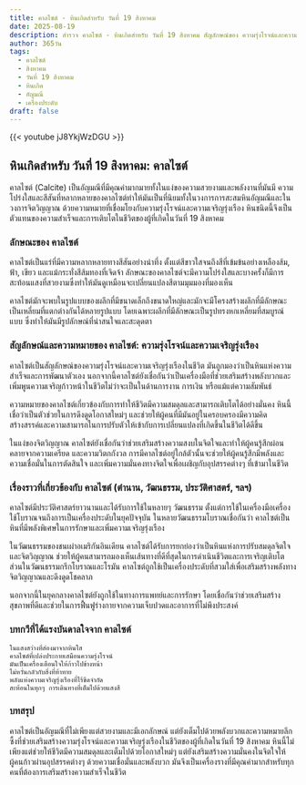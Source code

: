 ```yaml
---
title: คาลไซต์ - หินเกิดสำหรับ วันที่ 19 สิงหาคม
date: 2025-08-19
description: สำรวจ คาลไซต์ - หินเกิดสำหรับ วันที่ 19 สิงหาคม สัญลักษณ์ของ ความรุ่งโรจน์และความเจริญรุ่งเรือง มาเรียนรู้ความหมายลึกซึ้งของหินพิเศษนี้
author: 365วัน
tags:
  - คาลไซต์
  - สิงหาคม
  - วันที่ 19 สิงหาคม
  - หินเกิด
  - อัญมณี
  - เครื่องประดับ
draft: false
---
```


{{< youtube jJ8YkjWzDGU >}}


## หินเกิดสำหรับ วันที่ 19 สิงหาคม: คาลไซต์

คาลไซต์ (Calcite) เป็นอัญมณีที่มีคุณค่ามากมายทั้งในแง่ของความสวยงามและพลังงานที่มันมี ความโปร่งใสและสีสันที่หลากหลายของคาลไซต์ทำให้มันเป็นที่นิยมทั้งในวงการการสะสมหินอัญมณีและในวงการจิตวิญญาณ ด้วยความหมายที่เชื่อมโยงกับความรุ่งโรจน์และความเจริญรุ่งเรือง หินชนิดนี้จึงเป็นตัวแทนของความสำเร็จและการเติบโตในชีวิตของผู้ที่เกิดในวันที่ 19 สิงหาคม

### ลักษณะของ คาลไซต์

คาลไซต์เป็นแร่ที่มีความหลากหลายทางสีสันอย่างน่าทึ่ง ตั้งแต่สีขาวใสจนถึงสีที่เข้มข้นอย่างเหลืองส้ม, ฟ้า, เขียว และแม้กระทั่งสีส้มทองที่เจิดจ้า ลักษณะของคาลไซต์จะมีความโปร่งใสและบางครั้งก็มีการสะท้อนแสงที่สวยงามซึ่งทำให้มันดูเหมือนจะเปลี่ยนแปลงสีตามมุมมองที่มองเห็น

คาลไซต์มักจะพบในรูปแบบของผลึกที่มีขนาดเล็กถึงขนาดใหญ่และมักจะมีโครงสร้างผลึกที่มีลักษณะเป็นเหลี่ยมที่แตกต่างกันได้หลายรูปแบบ โดยเฉพาะผลึกที่มีลักษณะเป็นรูปทรงหกเหลี่ยมที่สมบูรณ์แบบ ซึ่งทำให้มันมีรูปลักษณ์ที่น่าสนใจและสะดุดตา

### สัญลักษณ์และความหมายของ คาลไซต์: ความรุ่งโรจน์และความเจริญรุ่งเรือง

คาลไซต์เป็นสัญลักษณ์ของความรุ่งโรจน์และความเจริญรุ่งเรืองในชีวิต มันถูกมองว่าเป็นหินแห่งความสำเร็จและการพัฒนาตัวเอง นอกจากนี้คาลไซต์ยังเชื่อกันว่าเป็นเครื่องมือที่ช่วยเสริมสร้างพลังบวกและเพิ่มพูนความเจริญก้าวหน้าในชีวิตไม่ว่าจะเป็นในด้านการงาน การเงิน หรือแม้แต่ความสัมพันธ์

ความหมายของคาลไซต์เกี่ยวข้องกับการทำให้ชีวิตมีความสมดุลและสามารถเติบโตได้อย่างมั่นคง หินนี้เชื่อว่าเป็นตัวช่วยในการดึงดูดโอกาสใหม่ๆ และช่วยให้ผู้คนที่มีมันอยู่ในครอบครองมีความคิดสร้างสรรค์และความสามารถในการปรับตัวให้เข้ากับการเปลี่ยนแปลงที่เกิดขึ้นในชีวิตได้ดีขึ้น

ในแง่ของจิตวิญญาณ คาลไซต์ยังเชื่อกันว่าช่วยเสริมสร้างความสงบในจิตใจและทำให้ผู้คนรู้สึกผ่อนคลายจากความเครียด และความวิตกกังวล การมีคาลไซต์อยู่ใกล้ตัวนั้นจะช่วยให้ผู้คนรู้สึกมีพลังและความเชื่อมั่นในการตัดสินใจ และเพิ่มความมั่นคงทางจิตใจเพื่อเผชิญกับอุปสรรคต่างๆ ที่เข้ามาในชีวิต

### เรื่องราวที่เกี่ยวข้องกับ คาลไซต์ (ตำนาน, วัฒนธรรม, ประวัติศาสตร์, ฯลฯ)

คาลไซต์มีประวัติศาสตร์ยาวนานและได้รับการใช้ในหลายๆ วัฒนธรรม ตั้งแต่การใช้ในเครื่องมือเครื่องใช้โบราณจนถึงการเป็นเครื่องประดับในยุคปัจจุบัน ในหลายวัฒนธรรมโบราณเชื่อกันว่า คาลไซต์เป็นหินที่มีพลังพิเศษในการรักษาและเพิ่มความเจริญรุ่งเรือง

ในวัฒนธรรมของชนเผ่าอเมริกันอินเดียน คาลไซต์ได้รับการยกย่องว่าเป็นหินแห่งการปรับสมดุลจิตใจและจิตวิญญาณ ช่วยให้ผู้คนสามารถมองเห็นเส้นทางที่ดีที่สุดในการดำเนินชีวิตและการเจริญเติบโต ส่วนในวัฒนธรรมกรีกโบราณและโรมัน คาลไซต์ถูกใช้เป็นเครื่องประดับที่สวมใส่เพื่อเสริมสร้างพลังทางจิตวิญญาณและดึงดูดโชคลาภ

นอกจากนี้ในยุคกลางคาลไซต์ยังถูกใช้ในทางการแพทย์และการรักษา โดยเชื่อกันว่าช่วยเสริมสร้างสุขภาพที่ดีและช่วยในการฟื้นฟูร่างกายจากความเจ็บปวดและอาการที่ไม่พึงประสงค์

### บทกวีที่ได้แรงบันดาลใจจาก คาลไซต์

```
ในแสงสว่างที่ส่องมาจากหินใส  
คาลไซต์ที่เปล่งประกายเสมือนความรุ่งโรจน์  
มันเป็นเครื่องเตือนใจให้ก้าวไปข้างหน้า  
ไม่หวั่นกลัวกับสิ่งที่ท้าทาย  
พลังแห่งความเจริญรุ่งเรืองที่ไร้ขีดจำกัด  
สะท้อนในทุกๆ การเดินทางที่เต็มไปด้วยแสงสี
```

### บทสรุป

คาลไซต์เป็นอัญมณีที่ไม่เพียงแต่สวยงามและมีเอกลักษณ์ แต่ยังเต็มไปด้วยพลังบวกและความหมายลึกซึ้งที่ช่วยเสริมสร้างความรุ่งโรจน์และความเจริญรุ่งเรืองในชีวิตของผู้ที่เกิดในวันที่ 19 สิงหาคม หินนี้ไม่เพียงแต่ช่วยให้ชีวิตมีความสมดุลและเต็มไปด้วยโอกาสใหม่ๆ แต่ยังเสริมสร้างความมั่นคงในจิตใจให้ผู้คนก้าวผ่านอุปสรรคต่างๆ ด้วยความเชื่อมั่นและพลังบวก มันจึงเป็นเครื่องรางที่มีคุณค่ามากสำหรับทุกคนที่ต้องการเสริมสร้างความสำเร็จในชีวิต